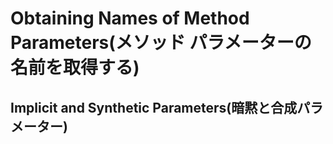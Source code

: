 # Obtaining Names of Method Parameters(メソッド パラメーターの名前を取得する)

## <a name="implcit_and_synthetic"></a>Implicit and Synthetic Parameters(暗黙と合成パラメーター)